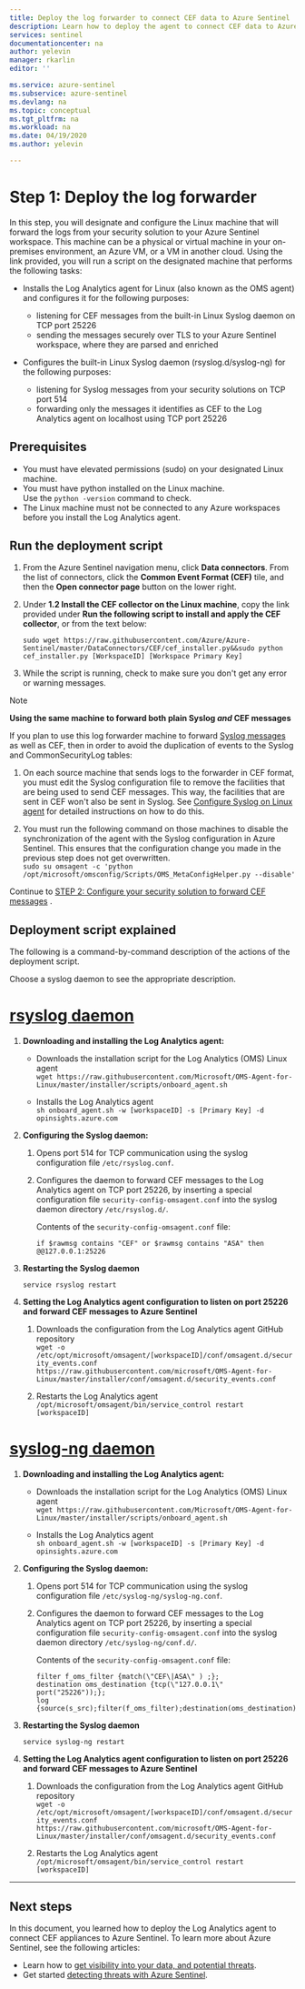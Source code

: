 ```yaml
---
title: Deploy the log forwarder to connect CEF data to Azure Sentinel | Microsoft Docs
description: Learn how to deploy the agent to connect CEF data to Azure Sentinel.
services: sentinel
documentationcenter: na
author: yelevin
manager: rkarlin
editor: ''

ms.service: azure-sentinel
ms.subservice: azure-sentinel
ms.devlang: na
ms.topic: conceptual
ms.tgt_pltfrm: na
ms.workload: na
ms.date: 04/19/2020
ms.author: yelevin

---
```

# Step 1: Deploy the log forwarder


In this step, you will designate and configure the Linux machine that will forward the logs from your security solution to your Azure Sentinel workspace. This machine can be a physical or virtual machine in your on-premises environment, an Azure VM, or a VM in another cloud. Using the link provided, you will run a script on the designated machine that performs the following tasks:
- Installs the Log Analytics agent for Linux (also known as the OMS agent) and configures it for the following purposes:
    - listening for CEF messages from the built-in Linux Syslog daemon on TCP port 25226
    - sending the messages securely over TLS to your Azure Sentinel workspace, where they are parsed and enriched

- Configures the built-in Linux Syslog daemon (rsyslog.d/syslog-ng) for the following purposes:
    - listening for Syslog messages from your security solutions on TCP port 514
    - forwarding only the messages it identifies as CEF to the Log Analytics agent on localhost using TCP port 25226
 
## Prerequisites

- You must have elevated permissions (sudo) on your designated Linux machine.
- You must have python installed on the Linux machine.<br>Use the `python -version` command to check.
- The Linux machine must not be connected to any Azure workspaces before you install the Log Analytics agent.

## Run the deployment script
 
1. From the Azure Sentinel navigation menu, click **Data connectors**. From the list of connectors, click the **Common Event Format (CEF)** tile, and then the **Open connector page** button on the lower right. 

1. Under **1.2 Install the CEF collector on the Linux machine**, copy the link provided under **Run the following script to install and apply the CEF collector**, or from the text below:

     `sudo wget https://raw.githubusercontent.com/Azure/Azure-Sentinel/master/DataConnectors/CEF/cef_installer.py&&sudo python cef_installer.py [WorkspaceID] [Workspace Primary Key]`

1. While the script is running, check to make sure you don't get any error or warning messages.

> [!NOTE]
> **Using the same machine to forward both plain Syslog *and* CEF messages**
>
> If you plan to use this log forwarder machine to forward [Syslog messages](connect-syslog.md) as well as CEF, then in order to avoid the duplication of events to the Syslog and CommonSecurityLog tables:
>
> 1. On each source machine that sends logs to the forwarder in CEF format, you must edit the Syslog configuration file to remove the facilities that are being used to send CEF messages. This way, the facilities that are sent in CEF won't also be sent in Syslog. See [Configure Syslog on Linux agent](../azure-monitor/platform/data-sources-syslog.md#configure-syslog-on-linux-agent) for detailed instructions on how to do this.
>
> 1. You must run the following command on those machines to disable the synchronization of the agent with the Syslog configuration in Azure Sentinel. This ensures that the configuration change you made in the previous step does not get overwritten.<br>
> `sudo su omsagent -c 'python /opt/microsoft/omsconfig/Scripts/OMS_MetaConfigHelper.py --disable'`

Continue to [STEP 2: Configure your security solution to forward CEF messages](connect-cef-solution-config.md) .

## Deployment script explained

The following is a command-by-command description of the actions of the deployment script.

Choose a syslog daemon to see the appropriate description.

# [rsyslog daemon](#tab/rsyslog)

1. **Downloading and installing the Log Analytics agent:**

    - Downloads the installation script for the Log Analytics (OMS) Linux agent<br>
        `wget https://raw.githubusercontent.com/Microsoft/OMS-Agent-for-Linux/master/installer/scripts/onboard_agent.sh`

    - Installs the Log Analytics agent<br>
        `sh onboard_agent.sh -w [workspaceID] -s [Primary Key] -d opinsights.azure.com`

1. **Configuring the Syslog daemon:**

    1. Opens port 514 for TCP communication using the syslog configuration file `/etc/rsyslog.conf`.

    1. Configures the daemon to forward CEF messages to the Log Analytics agent on TCP port 25226, by inserting a special configuration file `security-config-omsagent.conf` into the syslog daemon directory `/etc/rsyslog.d/`.

        Contents of the `security-config-omsagent.conf` file:

        ```console
        if $rawmsg contains "CEF" or $rawmsg contains "ASA" then @@127.0.0.1:25226
        ```

1. **Restarting the Syslog daemon**

    `service rsyslog restart`

1. **Setting the Log Analytics agent configuration to listen on port 25226 and forward CEF messages to Azure Sentinel**

    1. Downloads the configuration from the Log Analytics agent GitHub repository<br>
        `wget -o /etc/opt/microsoft/omsagent/[workspaceID]/conf/omsagent.d/security_events.conf https://raw.githubusercontent.com/microsoft/OMS-Agent-for-Linux/master/installer/conf/omsagent.d/security_events.conf`


    1. Restarts the Log Analytics agent<br>
        `/opt/microsoft/omsagent/bin/service_control restart [workspaceID]`

# [syslog-ng daemon](#tab/syslogng)

1. **Downloading and installing the Log Analytics agent:**

    - Downloads the installation script for the Log Analytics (OMS) Linux agent<br>`wget https://raw.githubusercontent.com/Microsoft/OMS-Agent-for-Linux/master/installer/scripts/onboard_agent.sh`

    - Installs the Log Analytics agent<br>`sh onboard_agent.sh -w [workspaceID] -s [Primary Key] -d opinsights.azure.com`

1. **Configuring the Syslog daemon:**

    1. Opens port 514 for TCP communication using the syslog configuration file `/etc/syslog-ng/syslog-ng.conf`.

    1. Configures the daemon to forward CEF messages to the Log Analytics agent on TCP port 25226, by inserting a special configuration file `security-config-omsagent.conf` into the syslog daemon directory `/etc/syslog-ng/conf.d/`.

        Contents of the `security-config-omsagent.conf` file:

        ```console
        filter f_oms_filter {match(\"CEF\|ASA\" ) ;};
        destination oms_destination {tcp(\"127.0.0.1\" port("25226"));};
        log {source(s_src);filter(f_oms_filter);destination(oms_destination);};
        ```

1. **Restarting the Syslog daemon**

    `service syslog-ng restart`

1. **Setting the Log Analytics agent configuration to listen on port 25226 and forward CEF messages to Azure Sentinel**

    1. Downloads the configuration from the Log Analytics agent GitHub repository<br>
        `wget -o /etc/opt/microsoft/omsagent/[workspaceID]/conf/omsagent.d/security_events.conf https://raw.githubusercontent.com/microsoft/OMS-Agent-for-Linux/master/installer/conf/omsagent.d/security_events.conf`


    1. Restarts the Log Analytics agent<br>
        `/opt/microsoft/omsagent/bin/service_control restart [workspaceID]`

---

## Next steps
In this document, you learned how to deploy the Log Analytics agent to connect CEF appliances to Azure Sentinel. To learn more about Azure Sentinel, see the following articles:
- Learn how to [get visibility into your data, and potential threats](quickstart-get-visibility.md).
- Get started [detecting threats with Azure Sentinel](tutorial-detect-threats.md).

